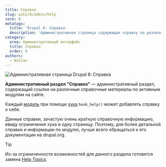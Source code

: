 ```yaml
---
title: Справка
slug: wiki/8/admin/help
core: 8
metatags:
  title: 'Drupal 8: Справка'
  description: 'Административная страница содержащая справку по различным активным модулям.'
category:
  area: Административный интерфейс
  title: Справка
  order: 9
authors:
  - Niklan
---
```


![Административная страница Drupal 8: Справка](https://i.imgur.com/lTLE7Xk.png)

**Административный раздел "Справка"** — административный раздел, содержащий ссылки на различные справочные материалы по активным модулям на сайте.

Каждый [модуль](../../modules/index.md) при помощи [хука](../../hooks/index.md) `hook_help()` может добавлять справку о себе.

Данные справки, зачастую очень краткую справочную информацию, ввиду ограничения хука в одну страницу. Поэтому, для более детальной справки и информации по модулю, лучше всего обращаться к его документации на drupal.org.

> [!TIP]
> Из-за ограниченности возможностей для данного раздела готовится замена [Help Topics](https://www.drupal.org/project/drupal/issues/2920309).
